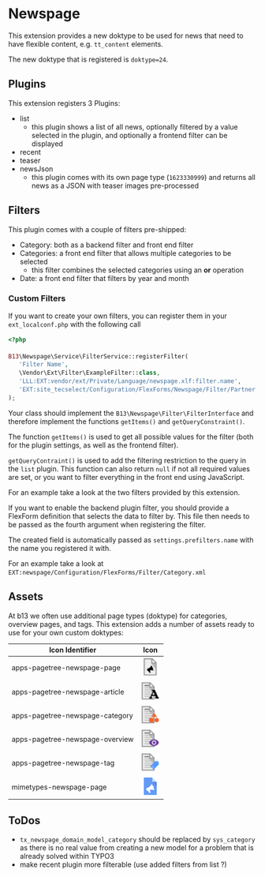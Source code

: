 # Newspage

This extension provides a new doktype to be used for news that need to have flexible content, e.g. `tt_content` elements.

The new doktype that is registered is `doktype=24`.


## Plugins

This extension registers 3 Plugins:
- list
    - this plugin shows a list of all news, optionally filtered by a value selected in the plugin, and optionally a frontend filter can be displayed
- recent
- teaser
- newsJson
  - this plugin comes with its own page type (`1623330999`) and returns all news as a JSON with teaser images pre-processed

## Filters

This plugin comes with a couple of filters pre-shipped:
- Category: both as a backend filter and front end filter
- Categories: a front end filter that allows multiple categories to be selected
    - this filter combines the selected categories using an **or** operation
- Date: a front end filter that filters by year and month

### Custom Filters

If you want to create your own filters, you can register them in your `ext_localconf.php` with the following call
 ```php
<?php

B13\Newspage\Service\FilterService::registerFilter(
    'Filter Name',                                                              // this name will be used to call the filter internally
    \Vendor\Ext\Filter\ExampleFilter::class,
    'LLL:EXT:vendor/ext/Private/Language/newspage.xlf:filter.name',             // label to use for the plugin and frontend filter
    'EXT:site_tecselect/Configuration/FlexForms/Newspage/Filter/Partner.xml'    // optional flexform definition for a backend filter
);
```

Your class should implement the `B13\Newspage\Filter\FilterInterface` and therefore implement the functions `getItems()` and `getQueryConstraint()`.

The function `getItems()` is used to get all possible values for the filter (both for the plugin settings, as well as the frontend filter).

`getQueryContraint()` is used to add the filtering restriction to the query in the `list` plugin. This function can also return `null` if not all required values are set, or you want to filter everything in the front end using JavaScript.

For an example take a look at the two filters provided by this extension.

If you want to enable the backend plugin filter, you should provide a FlexForm definition that selects the data to filter by.
This file then needs to be passed as the fourth argument when registering the filter.

The created field is automatically passed as `settings.prefilters.name` with the name you registered it with.

For an example take a look at `EXT:newspage/Configuration/FlexForms/Filter/Category.xml`

## Assets

At b13 we often use additional page types (doktype) for categories, overview pages, and tags. This extension adds a 
number of assets ready to use for your own custom doktypes:

|Icon Identifier|Icon|
|---------------|----|
|apps-pagetree-newspage-page|<img src="Resources/Public/Icons/apps-pagetree-newspage-page.svg" style="width: 40px; height: 40px;"/>|
|apps-pagetree-newspage-article|<img src="Resources/Public/Icons/apps-pagetree-newspage-article.svg" style="width: 40px; height: 40px;"/>|
|apps-pagetree-newspage-category|<img src="Resources/Public/Icons/apps-pagetree-newspage-category.svg" style="width: 40px; height: 40px;"/>|
|apps-pagetree-newspage-overview|<img src="Resources/Public/Icons/apps-pagetree-newspage-overview.svg" style="width: 40px; height: 40px;"/>|
|apps-pagetree-newspage-tag|<img src="Resources/Public/Icons/apps-pagetree-newspage-tag.svg" style="width: 40px; height: 40px;"/>|
|mimetypes-newspage-page|<img src="Resources/Public/Icons/mimetypes-newspage-page.svg" style="width: 40px; height: 40px;"/>|


## ToDos

- `tx_newspage_domain_model_category` should be replaced by `sys_category` as there is no real value from creating a new model for a problem that is already solved within TYPO3
- make recent plugin more filterable (use added filters from list ?)
